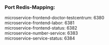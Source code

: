 
### Port Redis-Mapping:

microservice-frontend-doctor-testcentrum: 6380  
microservice-frontend-labor: 6381  
microservice-frontend-status: 6382  
microservice-number-service: 6383  
microservice-service-status: 6384  
